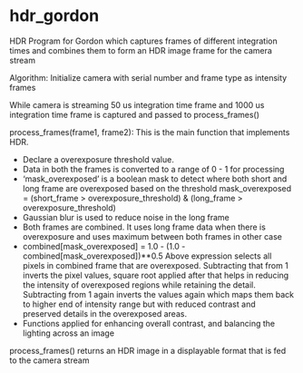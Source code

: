 # hdr_gordon

HDR Program for Gordon which captures frames of different integration times and combines them to form an HDR image frame for the camera stream

Algorithm:
Initialize camera with serial number and frame type as intensity frames


While camera is streaming 50 us integration time frame and 1000 us integration time frame is captured and passed to process_frames()


process_frames(frame1, frame2): This is the main function that implements HDR. 
- Declare a overexposure threshold value.
- Data in both the frames is converted to a range of 0 - 1 for processing
- ‘mask_overexposed’ is a boolean mask to detect where both short and long frame are overexposed based on the threshold
  mask_overexposed = (short_frame > overexposure_threshold) & (long_frame > overexposure_threshold)
- Gaussian blur is used to reduce noise in the long frame
- Both frames are combined. It uses long frame data when there is overexposure and uses maximum between both frames in other case
- combined[mask_overexposed] = 1.0 - (1.0 - combined[mask_overexposed])**0.5
  Above expression selects all pixels in combined frame that are overexposed. Subtracting that from 1 inverts the pixel values, square root applied after that helps                                 in reducing the intensity of overexposed regions while retaining the detail. Subtracting from 1 again inverts the values again which maps them back to higher end of intensity range but with reduced contrast and preserved details in the overexposed areas.
- Functions applied for enhancing overall contrast, and balancing the lighting across an image


process_frames() returns an HDR image in a displayable format that is fed to the camera stream
